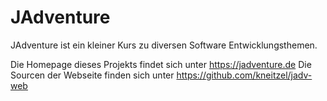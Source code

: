 # JAdventure
JAdventure ist ein kleiner Kurs zu diversen Software Entwicklungsthemen.

Die Homepage dieses Projekts findet sich unter https://jadventure.de
Die Sourcen der Webseite finden sich unter https://github.com/kneitzel/jadv-web

